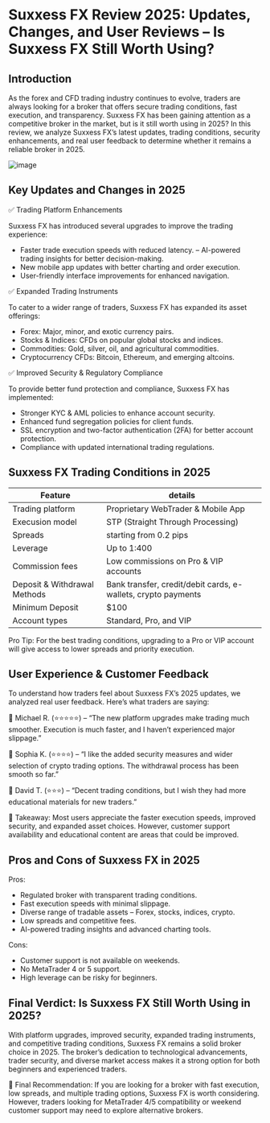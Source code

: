 Suxxess FX Review 2025: Updates, Changes, and User Reviews – Is Suxxess FX Still Worth Using?
======================================================

Introduction
------------

As the forex and CFD trading industry continues to evolve, traders are always looking for a broker that offers secure trading conditions, fast execution, and transparency. Suxxess FX has been gaining attention as a competitive broker in the market, but is it still worth using in 2025?
In this review, we analyze Suxxess FX’s latest updates, trading conditions, security enhancements, and real user feedback to determine whether it remains a reliable broker in 2025.


![image]()

Key Updates and Changes in 2025
--------------------

✅ Trading Platform Enhancements


Suxxess FX has introduced several upgrades to improve the trading experience:
- Faster trade execution speeds with reduced latency.
– AI-powered trading insights for better decision-making.
- New mobile app updates with better charting and order execution.
- User-friendly interface improvements for enhanced navigation.

✅ Expanded Trading Instruments

To cater to a wider range of traders, Suxxess FX has expanded its asset offerings:
- Forex: Major, minor, and exotic currency pairs.
- Stocks & Indices: CFDs on popular global stocks and indices.
- Commodities: Gold, silver, oil, and agricultural commodities.
- Cryptocurrency CFDs: Bitcoin, Ethereum, and emerging altcoins.

✅ Improved Security & Regulatory Compliance

To provide better fund protection and compliance, Suxxess FX has implemented:
- Stronger KYC & AML policies to enhance account security.
- Enhanced fund segregation policies for client funds.
- SSL encryption and two-factor authentication (2FA) for better account protection.
- Compliance with updated international trading regulations.


Suxxess FX Trading Conditions in 2025
-----------------------


| **Feature** | **details** | 
|-------------| -------------- | 
| Trading platform | Proprietary WebTrader & Mobile App | 
| Execusion model | STP (Straight Through Processing) | 
| Spreads | starting from 0.2 pips | 
| Leverage | Up to 1:400  | 
| Commission fees | Low commissions on Pro & VIP accounts | 
| Deposit & Withdrawal Methods | Bank transfer, credit/debit cards, e-wallets, crypto payments | 
| Minimum Deposit | $100 | 
| Account types | Standard, Pro, and VIP | 

Pro Tip: For the best trading conditions, upgrading to a Pro or VIP account will give access to lower spreads and priority execution.


User Experience & Customer Feedback
-----------------

To understand how traders feel about Suxxess FX’s 2025 updates, we analyzed real user feedback. Here’s what traders are saying:

💬 Michael R. (⭐⭐⭐⭐⭐) – “The new platform upgrades make trading much smoother. Execution is much faster, and I haven’t experienced major slippage.”

💬 Sophia K. (⭐⭐⭐⭐) – “I like the added security measures and wider selection of crypto trading options. The withdrawal process has been smooth so far.”

💬 David T. (⭐⭐⭐) – “Decent trading conditions, but I wish they had more educational materials for new traders.”

🚨 Takeaway: Most users appreciate the faster execution speeds, improved security, and expanded asset choices. However, customer support availability and educational content are areas that could be improved.



Pros and Cons of Suxxess FX in 2025
-------------------

Pros:
- Regulated broker with transparent trading conditions.
- Fast execution speeds with minimal slippage.
- Diverse range of tradable assets – Forex, stocks, indices, crypto.
- Low spreads and competitive fees.
- AI-powered trading insights and advanced charting tools.

Cons:
-  Customer support is not available on weekends.
-   No MetaTrader 4 or 5 support. 
-  High leverage can be risky for beginners.



Final Verdict: Is Suxxess FX Still Worth Using in 2025?
-------------

With platform upgrades, improved security, expanded trading instruments, and competitive trading conditions, Suxxess FX remains a solid broker choice in 2025. The broker’s dedication to technological advancements, trader security, and diverse market access makes it a strong option for both beginners and experienced traders.

🚨 Final Recommendation: If you are looking for a broker with fast execution, low spreads, and multiple trading options, Suxxess FX is worth considering. However, traders looking for MetaTrader 4/5 compatibility or weekend customer support may need to explore alternative brokers.
